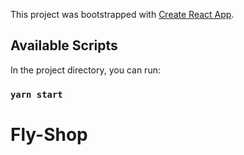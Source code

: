 This project was bootstrapped with [Create React App](https://github.com/facebook/create-react-app).

## Available Scripts

In the project directory, you can run:

### `yarn start`

# Fly-Shop
